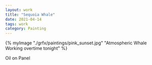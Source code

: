 ```yaml
---
layout: work 
title: "Sequoia Whale" 
date: 2021-04-14
tags: work
category: Painting 
---
```



{% myImage "./grfx/paintings/pink_sunset.jpg" "Atmospheric Whale Working overtime tonight" %}


Oil on Panel
